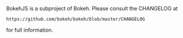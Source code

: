 BokehJS is a subproject of Bokeh. Please consult the CHANGELOG at

    https://github.com/bokeh/bokeh/blob/master/CHANGELOG

for full information.
